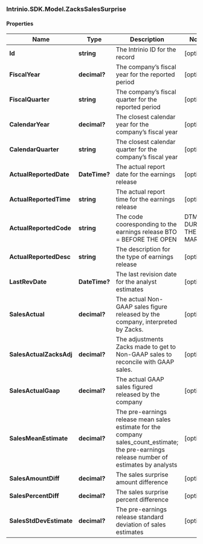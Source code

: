 ### Intrinio.SDK.Model.ZacksSalesSurprise
#### Properties

Name | Type | Description | Notes
------------ | ------------- | ------------- | -------------
**Id** | **string** | The Intrinio ID for the record | [optional] 
**FiscalYear** | **decimal?** | The company’s fiscal year for the reported period | [optional] 
**FiscalQuarter** | **string** | The company’s fiscal quarter for the reported period | [optional] 
**CalendarYear** | **decimal?** | The closest calendar year for the company’s fiscal year | [optional] 
**CalendarQuarter** | **string** | The closest calendar quarter for the company’s fiscal year | [optional] 
**ActualReportedDate** | **DateTime?** | The actual report date for the earnings release | [optional] 
**ActualReportedTime** | **string** | The actual report time for the earnings release | [optional] 
**ActualReportedCode** | **string** | The code cooresponding to the earnings release  BTO &#x3D; BEFORE THE OPEN | DTM &#x3D; DURING THE MARKET | AMC &#x3D; AFTER MARKET CLOSE | [optional] 
**ActualReportedDesc** | **string** | The description for the type of earnings release | [optional] 
**LastRevDate** | **DateTime?** | The last revision date for the analyst estimates | [optional] 
**SalesActual** | **decimal?** | The actual Non-GAAP sales figure released by the company, interpreted by Zacks. | [optional] 
**SalesActualZacksAdj** | **decimal?** | The adjustments Zacks made to get to Non-GAAP sales to reconcile with GAAP sales. | [optional] 
**SalesActualGaap** | **decimal?** | The actual GAAP sales figured released by the company | [optional] 
**SalesMeanEstimate** | **decimal?** | The pre-earnings release mean sales estimate for the company sales_count_estimate; the pre-earnings release number of estimates by analysts | [optional] 
**SalesAmountDiff** | **decimal?** | The sales surprise amount difference | [optional] 
**SalesPercentDiff** | **decimal?** | The sales surprise percent difference | [optional] 
**SalesStdDevEstimate** | **decimal?** | The pre-earnings release standard deviation of sales estimates | [optional] 

